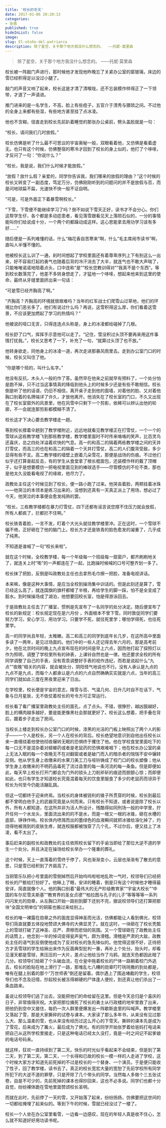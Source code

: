 ```yaml
---
title: '校长的冬天'
date: 2017-01-06 20:20:13
categories:
- 杂感
published: true
hideInList: false
image: 
slug: El-otoño-del-patriarca
description: 除了星空，关于那个地方我没什么想念的。  ——托妮·莫里森
---
```

> 除了星空，关于那个地方我没什么想念的。  ——托妮·莫里森

<!-- more -->

校长被一阵敲门声进行，那时候他才发现他昨晚忘了关紧办公室的窗玻璃，床边的雪已经积得足以没过小腿了。

敲门的声音又响了起来，校长这是才清了清喉咙，还不忘装模作样得正了一下领带，才道了一声请进。

推门进来的是一名学生，不高，脸上有些痘子，五官介于清秀与猥琐之间。不过他的全身上来都有些湿，有些地方甚至挂了点冰凌。

他也不含糊，径直走到校长先前趴着睡觉的那张办公桌前，劈头盖脸就是一句：

“校长，请问我们几时放假。”

校长仿佛是听了什么最不可思议的宇宙奥秘一般，双眼看着他，又仿佛是看着虚无。也只有这个时候，仿佛整宿的寒冷才回到了校长的身上似的，他打了个哆嗦，才反问了一句：“你说什么？”

“校长，我是说，我们什么时候才能放假。”

“放假？放什么假？亲爱的，同学你告诉我，我们哪来的放假的理由？”这个时候的校长又转变了一副态度，笃定万分，仿佛刚刚听到的问题问的并不是放假与否，而是问地球扁不扁，光速快不快一般不证自明。

“可是，可是外面正下着暴雪啊校长。”

“下雪，下雪便不能继续学习了吗？倒不如说下雪天正好，读书才不会分心。你们这帮学生仔，各个都是多动症患者，看见落雪跟看见天上落陨石似的，一分的事情能叫你们给说成十分，一个两个的都躁动成这样。这心思能拿去用功学习该有多好……”

随后便是一系列难懂的话，什么“梅花香自苦寒来”啊，什么“毛主席闹市读书”啊，直叫人半懂不懂的。

他被校长这么训了一通，刹时间想起了学校里面还有着尊卑序列上下有别这么一出来，好不容易打起的勇气也随着后背的冷汗消去了大半，就连气也不敢大声喘了，只能唯唯诺诺地陪着点头，口中连称“是”“校长您教训得对”“我真不是个东西”。等到校长数落完了，他差不多转身想走了，才猛地一个哆嗦，想起来他来到这里的使命，最终从牙缝里面挤出来一句话：

“可是雪已经齐胸高了啊。”

“齐胸高？齐胸高的环境就很艰难吗？当年的红军战士们爬雪山过草地，他们的环境比你们恶劣多了，他们有说过什么吗？再说，这雪积得这么厚，你们看着这雪景，不应该更加燃起了学习的热情吗？”

他被说的哑口无言，只得连连点头称是，身上的冰凌都给碰掉了几根。

校长舒了口气，挥挥手示意他可以走了。“记住，雪没积过头顶不要再来用这件事情打扰我。”，校长又思考了一下，补充了一句，“就算过头顶了也不放。”

他转身欲走，同他身上的冰凌一道，再次走进那暴风雨里去。走到办公室门口的时候，校长又叫住了他。

“你是哪个班的，叫什么名字。”

他没有反抗，木头人一般的作了答。虽然早在他来之前就早有预料了，一个处分怕是跑不掉，只不过当这事情真的降临到他头上的时候多少还是有些不敢相信。校长倒是听了他的话语，仍旧不相信，离开桌子走到他的面墙，对着他的脸、又对着他胸口别着的名牌端详了许久，才放他离开。他消失在了校长室的门口，不久又出现在了校长室窗外的风景里，他在风雪中只剩下一个剪影，依稀可以辨认出他的轮廓，不一会就连那剪影都模糊不清了。

校长这才下决心要去教学楼走一趟。

等到校长撑着伞趟到了教学楼附近，远远地就看见教学楼正在打雪仗，一个一个的雪球从这栋教学楼飞到那栋教学楼，教学楼里面时不时传来咯咯的笑声，比百灵鸟还喜庆，总之四处洋溢着欢快的气息。高一的和高二的隔着两栋教学楼之间的天井打雪仗，而高三的也在和高二的隔着一个天井打雪仗，高二的人们腹背受敌，多少显得有些不支。高二教学楼的墙壁上嵌着几朵雪花，那便是战场的伤痕。不过他们似乎还打算奋起反击，有的学生从食堂拿了根长棍面包，还装模作样的戴了顶帽子，似乎是想要模仿一把电视里面见到的棒球选手——尽管模仿的不伦不类，那也是他太久没能看电视了的缘故，他尽力了。

政教处主任这个时候见到了校长，便一路小跑了过来。他哭丧着脸，两颊挂着冰珠——他哭泣的本领本是练习出来的，没想到还真有一天真正派上了用场，想必过了今天，他哭泣的本事便会愈发纯熟的罢。

“校长，三栋教学楼都在暴力打雪仗，四下还都有谣言说您撑不住压力就会放假，所有人都疯了，拦都拦不住啊。”

校长铁青着脸，一言不发，盯着个大光头就往教学楼里冲。正在这时，一个雪球不偏不倚，正好砸在了他的脑门上。校长方才还是铁青的脸色愈发的凝重了，几乎成了纯黑。

不知道是谁喊了一句“校长来啦”。

就在这个时候，全校教学楼，每一个年级每一个班级每一扇窗户，都齐刷刷地关了，就连关上时“嘭”的一声都连在了一起，比跑操时候喊的口号可整齐划一多了。

校长抹了把脸，反倒是叫政教处主任也去拿热毛巾擦一把脸，准备电视讲话。

本来嘛，像是这种大事情，是应当全校到操场集中训话的。但是此刻还是算了，雪已经这么高了，就连国旗的旗杆都矮了半根，再给学生的脚一踩，怕不是全变成了脏水。到时候操场成了湖泊，他想要回校长室，怕是得游泳回去。

于是政教处主任去了广播室，惯例是先宣布了一名同学的处分决定。随后便宣布了校长的新规定：校长规定现在是六月份 ，外面根本不曾下雪。同时敦促同学们要努力学习，安心学习，用功学习。只要学不死，就往死里学；哪怕学得死，也往死里学。

高一的同学尚且年轻，太稚嫩。高二和高三的同学到底年长几岁，在这所高中里面多读了一两年，是见过场面的。他们中的一些人还记得去年六月的，那是高考前夕。他在北京时间的晚上九点宣布现在的时间是早上六点，因而他打起了探照灯以作为照明，调整了学校里所有的钟表，上课铃自然也是一律。他还要求全校的所有同学调整了自己的手表，没有乖乖调整好手表的视作违纪，而若是说起什么“九点”“夜晚”相关的内容，就会被处分，阴阳怪气地说也不行。没有人承认是九点的九点不是九点，而每个人都承认是六点的六点自然确确实实就是六点，当年的高三同学们就如此三度在黑夜里迎来了日出。

在学校里，校长便是宇宙的意志，降雪与否、气温几何、日升几时自不在话下，气象与日月星辰，无不依仗着校长的号令方可正常运行。

校长看了看广播室里政教处主任的面孔，点了点头。不错，很狰狞，越凶狠越好，脸上的横肉越多越好，要是能更像黑社会那就更好了。校长这么想着，把手叠在背后，踱着步子走出了房间。

当校长上楼走到校长办公室门口的时候，漆黑的光洁的门板上映照出了两个人的影子——一个人是校长，另一个人在校长的背后。校长绝望地意识到自他出任校长以来一直缠绕着他使他彻夜辗转无眠的恐惧终于攫住了他。他在学校食堂里面吃下的每一口无不是混杂着对蟑螂药或者是老鼠药的恐惧艰难咽下；他在校长办公室的桌上无法入眠的每一个夜晚无不在对翻窗或者是破门而入的暗杀者的惴惴不安中辗转反侧。他从学生身上收缴来的水果刀美工刀与哑铃铸成了校门口的校长塑像；他从学生身上收缴来的不明药品毒死了流过县里的每一条河流的每一条鱼。但是即便如此，每天早上校长打开门都会为门外的锁头上刀削斧斫的痕迹而胆颤心惊；而即便如此，也只有学生才知道校长究竟混着每天的饮食里服食了多少的老鼠药而讶异于校长为何至今仍能活蹦乱跳。

但这一切都终于迎来终焉。当校长的身体被锐利的锥子所贯穿的时候，校长到最后都不曾明白他手上的武器究竟是从何而来。只有校长不知道，或者说是除了校长以外，所有人都知道，在这所并非为活人所设计，残酷得如同刑场一般的中学里，拧开任何一个水龙头，里面流出来的的不是水，而是一根又一根的冰锥，砸在水槽的底部，铮铮作响。校长体内喷溅而出的墨绿色的血液瞬间就把冰锥给溶化掉了，灼烧得他被溅到的皮肤生疼，就连校服都被蚀穿了几个孔，不过尔后，便又挂上了冰凌，看不太出了。

事后赶来的副校长和政教处的主任依照校长留下的手谕当即给了那位大逆不道的学生一个处分。并且决定在操场给校长举办一个隆重的葬礼。

这个时候，天上一直落着的雪终于停了，风也渐渐变小，云层也渐渐有了散去的意思，只是雪已经积到了齐肩高了。

当铜管乐队把小号里面的雪倒掉然后开始呜呜啦啦地乱吹一气时，校领导们已经把校长的尸骸给打扮好了。他眯上了眼，安详的睡着，倒是只有这个时候他才睡得最安详，简直就像个人。他的胸口别着“最伟大的无产阶级教育家”“宇宙大校长”“中国的车尔尼雪夫斯基”“教育界的圣女贞德”“柏拉图与孔子的儿子”等等等等一系列闪闪发光的勋章，从左胸口开始一路别到脚下还别不完，据说校领导们还打算把那块“全国文明单位”的铜匾也搬过来给别上。

校长的唯一裸露在勋章之外的面庞显得神圣而光洁，仿佛都能让人看到佛光，校领导们简直就要五体投地赞颂大佛寺的大佛显灵了。就在这时，一块砸在了校长秃瓢上的雪球打破了这神圣、庄严、肃穆而悲恸的氛围。又一个雪球砸在了政教处主任的话筒上，他念到一半的悼词变得瓮声瓮气，颇为滑稽。滑稽是严肃的大敌，政教处主任的语气到反倒使他成为了反对校长的急先锋似的。他觉得这很不好，正待把方才丢雪球的学生给揪出来作为反面典型批判一番，再补上个处分。抬头时，却看见漫天都是雪球，黑压压的一大片，差点让他给当作了乌鸦，就连天色都因此暗了几分。校领导们给砸了个头破血流，在仓皇中拖着校长的尸体一路朝着校门外逃去，校长的脸贴在地上滑行了一路，那堆乱七八糟的勋章叮叮咣咣撒的到处都是，唯有在腿上别着的那个“万世师表”倒还是留着。偶尔遇上了围追堵截的学生，校领导们也不念及旧情，抄起校长被冻得梆硬的尸体逢人便抡，到还真让他们杀出了一条血路来。

虽说让校领导们逃了出去，没能把他们的命给留在这里。但是今天总归是个喜庆的日子，非常值得庆祝。大家把那位捅死了校长的勇士从行政楼的地牢里救了出来，把他扔到空中又接住，每扔一次人群里便爆发出一阵歇斯底里的叫喊声。教学楼里又落起了雪，那是大家撕碎的试卷与课本。大家读了那么多年书，从来没有见过那么大、那么温柔的雪，也从来没有经历过这么开心的下雪天。撕碎的课本先是成为了雪花，后来成为了篝火，最后成为了佛光。有的同学开始张罗着给爸妈打电话来把自己从这所学校里接走，只是这种电话已经太久没打，竟是一时之间记不起爹娘的电话号码来。

就这样，狂欢一直持续到了第二天。快乐的时光似乎看起来不会结束，但是到了第二天，到了第二天。第二天，一个长得和已故的校长一模一样的人走进了学校，这个时候大家方才知道先前死掉的不过是校长的一个替身、一个演员。于是便只能收了性子，回了教学楼，读书去了。真正的校长宽宏大量的宽恕了先前学校所有同学所犯下的大逆不道的罪孽，只是开除了几个带头的同学。当然每人多做个三五张试卷，自是不可少的，先前死掉的课本也得抄回来，这也不必多说。同学们也都十分自觉，纷纷裸体跪在雪地里面赞颂校长圣明。

而就在此时，先前停了一天的雪，又开始落了起来，纷纷扬扬，仿佛要把这世间的一切都给掩埋了起来似的。等到下午的时候，雪就已经没过了一楼了。

校长一个人坐在办公室里看雪，一边看一边感叹，现在的年轻人真是收不住心，怎么就不知道好好用功读书呢。
